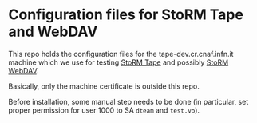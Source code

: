 # Configuration files for StoRM Tape and WebDAV

This repo holds the configuration files for the tape-dev.cr.cnaf.infn.it machine which we use for 
testing [StoRM Tape](https://baltig.infn.it/cnafsd/storm-tape) and possibly [StoRM WebDAV](https://github.com/italiangrid/storm-webdav).

Basically, only the machine certificate is outside this repo.

Before installation, some manual step needs to be done (in particular, set proper permission for user 1000 to SA `dteam` and `test.vo`).
